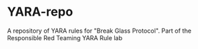 # YARA-repo
A repository of YARA rules for "Break Glass Protocol". Part of the Responsible Red Teaming YARA Rule lab
